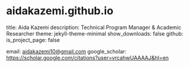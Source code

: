 # aidakazemi.github.io

title: Aida Kazemi
description: Technical Program Manager & Academic Researcher
theme: jekyll-theme-minimal
show_downloads: false
github:
  is_project_page: false

  email: aidakazemi10@gmail.com
google_scholar: https://scholar.google.com/citations?user=vrcahwUAAAAJ&hl=en
